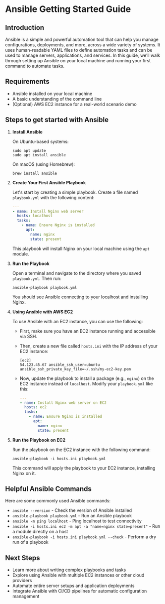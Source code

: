
# Ansible Getting Started Guide

## Introduction
Ansible is a simple and powerful automation tool that can help you manage configurations, deployments, and more, across a wide variety of systems. It uses human-readable YAML files to define automation tasks and can be used to manage servers, applications, and services. In this guide, we’ll walk through setting up Ansible on your local machine and running your first command to automate tasks.

## Requirements

- Ansible installed on your local machine
- A basic understanding of the command line
- (Optional) AWS EC2 instance for a real-world scenario demo

## Steps to get started with Ansible

1. **Install Ansible**

   On Ubuntu-based systems:
   ```
   sudo apt update
   sudo apt install ansible
   ```

   On macOS (using Homebrew):
   ```
   brew install ansible
   ```

2. **Create Your First Ansible Playbook**

   Let's start by creating a simple playbook. Create a file named `playbook.yml` with the following content:

   ```yaml
   ---
   - name: Install Nginx web server
     hosts: localhost
     tasks:
       - name: Ensure Nginx is installed
         apt:
           name: nginx
           state: present
   ```

   This playbook will install Nginx on your local machine using the `apt` module.

3. **Run the Playbook**

   Open a terminal and navigate to the directory where you saved `playbook.yml`. Then run:

   ```
   ansible-playbook playbook.yml
   ```

   You should see Ansible connecting to your localhost and installing Nginx.

4. **Using Ansible with AWS EC2**

   To use Ansible with an EC2 instance, you can use the following:

   - First, make sure you have an EC2 instance running and accessible via SSH.
   - Then, create a new file called `hosts.ini` with the IP address of your EC2 instance:

     ```
     [ec2]
     54.123.45.67 ansible_ssh_user=ubuntu ansible_ssh_private_key_file=~/.ssh/my-ec2-key.pem
     ```

   - Now, update the playbook to install a package (e.g., `nginx`) on the EC2 instance instead of `localhost`. Modify your `playbook.yml` like this:

     ```yaml
     ---
     - name: Install Nginx web server on EC2
       hosts: ec2
       tasks:
         - name: Ensure Nginx is installed
           apt:
             name: nginx
             state: present
     ```

5. **Run the Playbook on EC2**

   Run the playbook on the EC2 instance with the following command:

   ```
   ansible-playbook -i hosts.ini playbook.yml
   ```

   This command will apply the playbook to your EC2 instance, installing Nginx on it.

## Helpful Ansible Commands

Here are some commonly used Ansible commands:

- `ansible --version` - Check the version of Ansible installed
- `ansible-playbook playbook.yml` - Run an Ansible playbook
- `ansible -m ping localhost` - Ping localhost to test connectivity
- `ansible -i hosts.ini ec2 -m apt -a "name=nginx state=present"` - Run a module directly on a host
- `ansible-playbook -i hosts.ini playbook.yml --check` - Perform a dry run of a playbook

## Next Steps

- Learn more about writing complex playbooks and tasks
- Explore using Ansible with multiple EC2 instances or other cloud providers
- Automate entire server setups and application deployments
- Integrate Ansible with CI/CD pipelines for automatic configuration management

